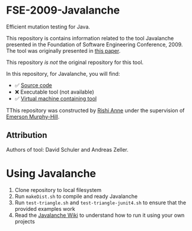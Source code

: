 # FSE-2009-Javalanche
Efficient mutation testing for Java.

This repository is contains information related to the tool Javalanche presented in the  Foundation of Software Engineering Conference, 2009. The tool was originally presented in [this paper](https://www.st.cs.uni-saarland.de/publications/details/schuler-fse-2009/).

This repository _is not_ the original repository for this tool. 


In this repository, for Javalanche, you will find:
* :white_check_mark: [Source code](https://github.com/david-schuler/javalanche/)
* :x: Executable tool (not available)
* :white_check_mark: [Virtual machine containing tool](https://drive.google.com/a/ncsu.edu/file/d/0BzcJHNbG1XQGRFUtZjNSZDhPdmM/view?usp=sharing)

TThis repository was constructed by [Rishi Anne](https://github.com/rishielnino) under the supervision of [Emerson Murphy-Hill](https://github.com/CaptainEmerson).

## Attribution

Authors of tool: David Schuler and Andreas Zeller.


# Using Javalanche

1. Clone repository to local filesystem
2. Run `makeDist.sh` to compile and ready Javalanche
3. Run `test-triangle.sh` and `test-triangle-junit4.sh` to ensure that the provided examples work
4. Read the [Javalanche Wiki][1] to understand how to run it using your own projects

[1]: https://github.com/david-schuler/javalanche/wiki "Javalanche Wiki"
